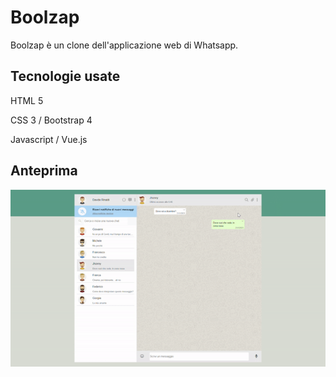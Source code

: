 # Boolzap

Boolzap è un clone dell'applicazione web di Whatsapp.

## Tecnologie usate

HTML 5

CSS 3
/ Bootstrap 4

Javascript 
/ Vue.js

## Anteprima
![](boolzap.gif)